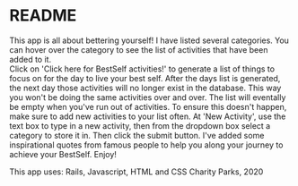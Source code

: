 # README
This app is all about bettering yourself!  I have listed several categories. You can hover over the category to see the list of activities that have been added to it.  
Click on 'Click here for BestSelf activities!' to generate a list of things to focus on for the day to live your best self.  After the days list is generated, the next day those activities will no longer exist in the database.  This way you won't be doing the same activities over and over.  The list will eventally be empty when you've run out of activities.  To ensure this doesn't happen, make sure to add new activities to your list often.  At 'New Activity', use the text box to type in a new activity, then from the dropdown box select a category to store it in. Then click the submit button.
I've added some inspirational quotes from famous people to help you along your journey to achieve your BestSelf.  Enjoy!

This app uses:  Rails, Javascript, HTML and CSS
Charity Parks, 2020
